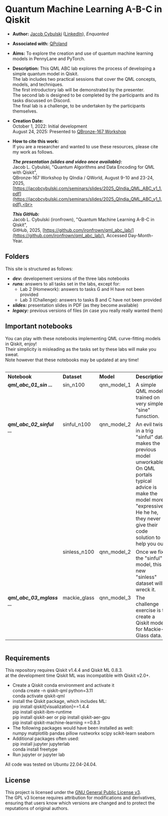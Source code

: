 # Quantum Machine Learning A-B-C in Qiskit
- **Author:** [Jacob Cybulski](https://jacobcybulski.com/) ([LinkedIn](https://www.linkedin.com/in/jacobcybulski/)), *Enquanted*
- **Associated with:** [QPoland](https://qworld.net/qpoland/)
- **Aims:** To explore the creation and use of quantum machine learning models in PennyLane and PyTorch.
- **Description:**
  This QML ABC lab explores the process of developing a simple quantum model in Qiskit.<br>
  The lab includes two practical sessions that cover the QML concepts, models, and techniques.<br>
  The first introductory lab will be demonstrated by the presenter.<br>
  The second lab is designed to be completed by the participants and its tasks discussed on Discord.<br>
  The final lab is a challenge, to be undertaken by the participants themselves.
- **Creation Date:**<br>
  October 1, 2022: Initial development<br>
  August 24, 2025: Presented to [QBronze-167 Workshop](https://qworld.net/qbronze167/)
- **How to cite this work:**<br>
  If you are a researcher and wanted to use these resources, please cite my work as follows.<br>

  _**The presentation (slides and video once available):**_<br>
  Jacob L. Cybulski, "Quantum Algorithms and Data Encoding for QML with Qiskit",<br>
  QBronze-167 Workshop by QIndia / QWorld, August 9-10 and 23-24, 2025,<br>
  [https://jacobcybulski.com/seminars/slides/2025_QIndia_QML_ABC_v1_1.pdf](https://jacobcybulski.com/seminars/slides/2025_QIndia_QML_ABC_v1_1.pdf).<br>

  _**This GitHub:**_<br>
  Jacob L. Cybulski (ironfrown), "Quantum Machine Learning A-B-C in Qiskit",<br>
  GitHub, 2025,
  [https://github.com/ironfrown/qml_abc_lab/](https://github.com/ironfrown/qml_abc_lab/),
  Accessed Day-Month-Year.

## Folders
This site is structured as follows:
- _**dev:**_ developement versions of the three labs notebooks
- _**runs:**_ answers to all tasks set in the labs, except for:
  - Lab 2 (Homework): answers to tasks G and H have not been provided
  - Lab 3 (Challenge): answers to tasks B and C have not been provided 
- _**slides:**_ presentation slides in PDF (as they become available)
- _**legacy:**_ previous versions of files (in case you really really wanted them)
  
## Important notebooks

You can play with these notebooks implementing QML curve-fitting models in Qiskit, enjoy!<br>
Their simplicity is misleading as the tasks set by these labs will make you sweat.<br>
Note however that these notebooks may be updated at any time!

<table style="float: left;">
    <tr><th style="text-align: left;">Notebook</th>
        <th style="text-align: left;">Dataset</th>
        <th style="text-align: left;">Model</th>
        <th style="text-align: left;">Description</th>
    </tr>
    <tr><td style="vertical-align: top;"><strong><em>qml_abc_01_sin ...</em></strong></td>
        <td style="vertical-align: top;">sin_n100</td>
        <td style="vertical-align: top;">qnn_model_1</td>
        <td style="vertical-align: top;">A simple QML model trained on very simple "sine" funsction.</td>
    </tr>
    <tr><td style="vertical-align: top;"><strong><em>qml_abc_02_sinful ...</em></strong></td>
        <td style="vertical-align: top;">sinful_n100</td>
        <td style="vertical-align: top;">qnn_model_2</td>
        <td style="vertical-align: top;">An evil twist in a trig "sinful" data makes the previous model unworkable.<br>
                                         On QML portals typical advice is make the model more "expressive".<br>
                                         He he he, they never give their code solution to help you out!</td>
    </tr>
    <tr><td style="vertical-align: top;"></td>
        <td style="vertical-align: top;">sinless_n100</td>
        <td style="vertical-align: top;">qnn_model_2</td>
        <td style="vertical-align: top;">Once we fix the "sinful" model, this new "sinless" dataset will wreck it.</td>
    </tr>
    <tr><td style="vertical-align: top;"><strong><em>qml_abc_03_mglass ...</em></strong></td>
        <td style="vertical-align: top;">mackie_glass</td>
        <td style="vertical-align: top;">qnn_model_3</td>
        <td style="vertical-align: top;">The challenge exercise is to create a Qiskit model for Mackie-Glass data.</td>
    </tr>
</table><div style="clear: both;"></div>
            
## Requirements
This repository requires Qiskit v1.4.4 and Qiskit ML 0.8.3.<br>
at the development time Qiskit ML was incompatible with Qiskit v2.0+.

- Create a Qiskit conda environment and activate it<br>
    conda create -n qiskit-qml python=3.11<br>
    conda activate qiskit-qml
- install the Qiskit package, which includes ML:<br>
    pip install qiskit[visualization]==1.4.4<br>
    pip install qiskit-ibm-runtime<br>
    pip install qiskit-aer or pip install qiskit-aer-gpu<br>
    pip install qiskit-machine-learning ==0.8.3
- The following packages would have been installed as well:<br>
    numpy matplotlib pandas pillow rustworkx scipy scikit-learn seaborn
- Additional packages often used:<br>
    pip install jupyter jupyterlab <br>
    conda install freetype 
- Run jupyter or jupyter lab

All code was tested on Ubuntu 22.04-24.04.

## License
This project is licensed under the [GNU General Public License v3](https://www.gnu.org/licenses/gpl-3.0.en.html).<br>
The GPL v3 license requires attribution for modifications and derivatives,<br>
ensuring that users know which versions are changed and to protect the reputations of original authors.
